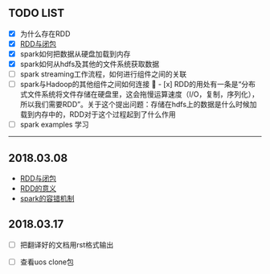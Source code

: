 ## TODO LIST

 - [x] 为什么存在RDD
 - [x] [RDD与闭包](https://github.com/SunnyZWQ/sparktest/blob/master/%E9%97%AD%E5%8C%85%E4%B8%8ERDD%E7%9A%84%E5%85%B3%E7%B3%BB.md)
 - [x] spark如何把数据从硬盘加载到内存
 - [x] spark如何从hdfs及其他的文件系统获取数据
 - [ ] spark streaming工作流程，如何进行组件之间的关联
 - [ ] spark与Hadoop的其他组件之间如何连接
 - [x] RDD的用处有一条是“分布式文件系统将文件存储在硬盘里，这会拖慢运算速度（I/O，复制，序列化），所以我们需要RDD”。关于这个提出问题：存储在hdfs上的数据是什么时候加载到内存中的，RDD对于这个过程起到了什么作用
 - [ ] spark examples 学习

----
## 2018.03.08
- [RDD与闭包](https://github.com/SunnyZWQ/sparktest/blob/master/%E9%97%AD%E5%8C%85%E4%B8%8ERDD%E7%9A%84%E5%85%B3%E7%B3%BB.md)
- [RDD的意义](https://github.com/SunnyZWQ/sparktest/blob/master/RDD%E7%9A%84%E6%84%8F%E4%B9%89.md)
- [spark的容错机制](https://github.com/SunnyZWQ/sparktest/blob/master/spark%E7%9A%84%E5%AE%B9%E9%94%99%E6%9C%BA%E5%88%B6.md)



## 2018.03.17
- [ ] 把翻译好的文档用rst格式输出
- [ ] 查看uos clone包



